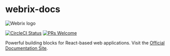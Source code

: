 # webrix-docs

![Webrix logo](https://github.com/open-amdocs/webrix-docs/raw/master/src/resources/images/webrix-logo-dark.png)
  
[![CircleCI Status](https://circleci.com/gh/open-amdocs/webrix-docs.svg?style=shield&circle-token=:circle-token)](https://circleci.com/gh/open-amdocs/webrix-docs)
[![PRs Welcome](https://img.shields.io/badge/PRs-welcome-brightgreen.svg)](https://github.com/open-amdocs/webrix/blob/master/CONTRIBUTING.md)

Powerful building blocks for React-based web applications.
Visit the [Official Documentation Site](https://webrix.amdocs.com).
